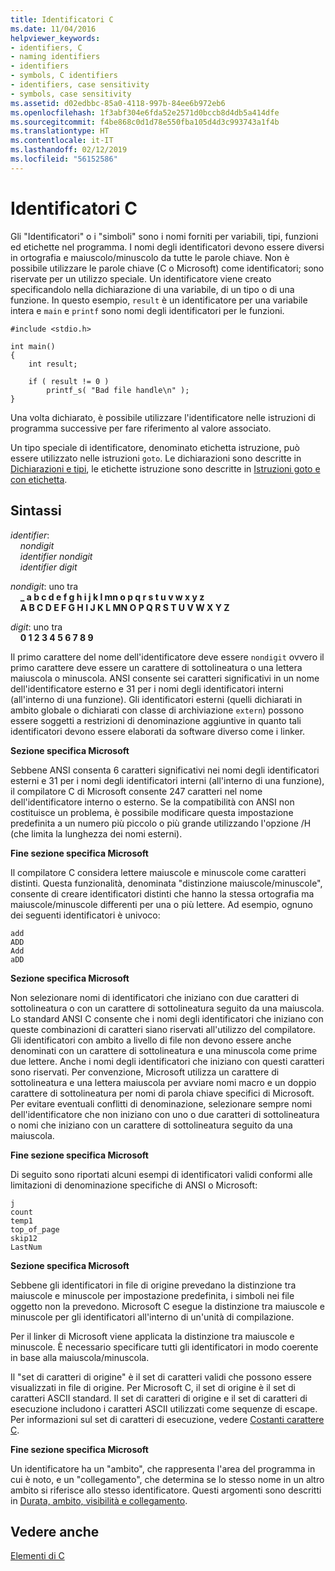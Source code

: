 ```yaml
---
title: Identificatori C
ms.date: 11/04/2016
helpviewer_keywords:
- identifiers, C
- naming identifiers
- identifiers
- symbols, C identifiers
- identifiers, case sensitivity
- symbols, case sensitivity
ms.assetid: d02edbbc-85a0-4118-997b-84ee6b972eb6
ms.openlocfilehash: 1f3abf304e6fda52e2571d0bccb8d4db5a414dfe
ms.sourcegitcommit: f4be868c0d1d78e550fba105d4d3c993743a1f4b
ms.translationtype: HT
ms.contentlocale: it-IT
ms.lasthandoff: 02/12/2019
ms.locfileid: "56152586"
---
```

# <a name="c-identifiers"></a>Identificatori C

Gli "Identificatori" o i "simboli" sono i nomi forniti per variabili, tipi, funzioni ed etichette nel programma. I nomi degli identificatori devono essere diversi in ortografia e maiuscolo/minuscolo da tutte le parole chiave. Non è possibile utilizzare le parole chiave (C o Microsoft) come identificatori; sono riservate per un utilizzo speciale. Un identificatore viene creato specificandolo nella dichiarazione di una variabile, di un tipo o di una funzione. In questo esempio, `result` è un identificatore per una variabile intera e `main` e `printf` sono nomi degli identificatori per le funzioni.

```
#include <stdio.h>

int main()
{
    int result;

    if ( result != 0 )
        printf_s( "Bad file handle\n" );
}
```

Una volta dichiarato, è possibile utilizzare l'identificatore nelle istruzioni di programma successive per fare riferimento al valore associato.

Un tipo speciale di identificatore, denominato etichetta istruzione, può essere utilizzato nelle istruzioni `goto`. Le dichiarazioni sono descritte in [Dichiarazioni e tipi](../c-language/declarations-and-types.md), le etichette istruzione sono descritte in [Istruzioni goto e con etichetta](../c-language/goto-and-labeled-statements-c.md).

## <a name="syntax"></a>Sintassi

*identifier*:<br/>
&nbsp;&nbsp;&nbsp;&nbsp;*nondigit*<br/>
&nbsp;&nbsp;&nbsp;&nbsp;*identifier* *nondigit*<br/>
&nbsp;&nbsp;&nbsp;&nbsp;*identifier* *digit*

*nondigit*: uno tra<br/>
&nbsp;&nbsp;&nbsp;&nbsp;**_ a b c d e f g h i j k l mn o p q r s t u v w x y z**<br/>
&nbsp;&nbsp;&nbsp;&nbsp;**A B C D E F G H I J K L MN O P Q R S T U V W X Y Z**

*digit*: uno tra<br/>
&nbsp;&nbsp;&nbsp;&nbsp;**0 1 2 3 4 5 6 7 8 9**

Il primo carattere del nome dell'identificatore deve essere `nondigit` ovvero il primo carattere deve essere un carattere di sottolineatura o una lettera maiuscola o minuscola. ANSI consente sei caratteri significativi in un nome dell'identificatore esterno e 31 per i nomi degli identificatori interni (all'interno di una funzione). Gli identificatori esterni (quelli dichiarati in ambito globale o dichiarati con classe di archiviazione `extern`) possono essere soggetti a restrizioni di denominazione aggiuntive in quanto tali identificatori devono essere elaborati da software diverso come i linker.

**Sezione specifica Microsoft**

Sebbene ANSI consenta 6 caratteri significativi nei nomi degli identificatori esterni e 31 per i nomi degli identificatori interni (all'interno di una funzione), il compilatore C di Microsoft consente 247 caratteri nel nome dell'identificatore interno o esterno. Se la compatibilità con ANSI non costituisce un problema, è possibile modificare questa impostazione predefinita a un numero più piccolo o più grande utilizzando l'opzione /H (che limita la lunghezza dei nomi esterni).

**Fine sezione specifica Microsoft**

Il compilatore C considera lettere maiuscole e minuscole come caratteri distinti. Questa funzionalità, denominata "distinzione maiuscole/minuscole", consente di creare identificatori distinti che hanno la stessa ortografia ma maiuscole/minuscole differenti per una o più lettere. Ad esempio, ognuno dei seguenti identificatori è univoco:

```
add
ADD
Add
aDD
```

**Sezione specifica Microsoft**

Non selezionare nomi di identificatori che iniziano con due caratteri di sottolineatura o con un carattere di sottolineatura seguito da una maiuscola. Lo standard ANSI C consente che i nomi degli identificatori che iniziano con queste combinazioni di caratteri siano riservati all'utilizzo del compilatore. Gli identificatori con ambito a livello di file non devono essere anche denominati con un carattere di sottolineatura e una minuscola come prime due lettere. Anche i nomi degli identificatori che iniziano con questi caratteri sono riservati. Per convenzione, Microsoft utilizza un carattere di sottolineatura e una lettera maiuscola per avviare nomi macro e un doppio carattere di sottolineatura per nomi di parola chiave specifici di Microsoft. Per evitare eventuali conflitti di denominazione, selezionare sempre nomi dell'identificatore che non iniziano con uno o due caratteri di sottolineatura o nomi che iniziano con un carattere di sottolineatura seguito da una maiuscola.

**Fine sezione specifica Microsoft**

Di seguito sono riportati alcuni esempi di identificatori validi conformi alle limitazioni di denominazione specifiche di ANSI o Microsoft:

```
j
count
temp1
top_of_page
skip12
LastNum
```

**Sezione specifica Microsoft**

Sebbene gli identificatori in file di origine prevedano la distinzione tra maiuscole e minuscole per impostazione predefinita, i simboli nei file oggetto non la prevedono. Microsoft C esegue la distinzione tra maiuscole e minuscole per gli identificatori all'interno di un'unità di compilazione.

Per il linker di Microsoft viene applicata la distinzione tra maiuscole e minuscole. È necessario specificare tutti gli identificatori in modo coerente in base alla maiuscola/minuscola.

Il "set di caratteri di origine" è il set di caratteri validi che possono essere visualizzati in file di origine. Per Microsoft C, il set di origine è il set di caratteri ASCII standard. Il set di caratteri di origine e il set di caratteri di esecuzione includono i caratteri ASCII utilizzati come sequenze di escape. Per informazioni sul set di caratteri di esecuzione, vedere [Costanti carattere C](../c-language/c-character-constants.md).

**Fine sezione specifica Microsoft**

Un identificatore ha un "ambito", che rappresenta l'area del programma in cui è noto, e un "collegamento", che determina se lo stesso nome in un altro ambito si riferisce allo stesso identificatore. Questi argomenti sono descritti in [Durata, ambito, visibilità e collegamento](../c-language/lifetime-scope-visibility-and-linkage.md).

## <a name="see-also"></a>Vedere anche

[Elementi di C](../c-language/elements-of-c.md)
